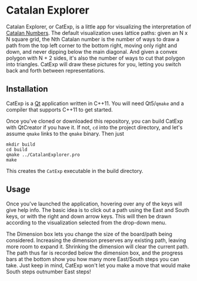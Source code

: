 Catalan Explorer
===

Catalan Explorer, or CatExp, is a little app for visualizing the interpretation
of
[Catalan Numbers](https://en.wikipedia.org/wiki/Catalan_number). The
default visualization uses lattice paths: given an N x N square grid,
the Nth Catalan number is the number of ways to draw a path from the
top left corner to the bottom right, moving only right and down, and
never dipping below the main diagonal. And given a convex polygon with
N + 2 sides, it's also the number of ways to cut that polygon into
triangles. CatExp will draw these pictures for you, letting
you switch back and forth between representations.

Installation
---
CatExp is a [Qt](http://qt.io) application written in C++11. You will
need Qt5/`qmake` and a compiler that supports C++11 to get started.

Once you've cloned or downloaded this repository, you can build CatExp
with QtCreator if you have it. If not, `cd` into the project directory,
and let's assume `qmake` links to the `qmake` binary. Then just

    mkdir build
	cd build
	qmake ../CatalanExplorer.pro
	make

This creates the `CatExp` executable in the build directory.

Usage
----
Once you've launched the application, hovering over any of the keys
will give help info. The basic idea is to click out a path using the
East and South keys, or with the right and down arrow keys. This will
then be drawn according to the visualization selected from the
drop-down menu.

The Dimension box lets you change the size of the board/path being
considered. Increasing the dimension preserves any existing path,
leaving more room to expand it. Shrinking the dimension will clear the
current path. The path thus far is recorded below the dimension box,
and the progress bars at the bottom show you how many more East/South
steps you can take. Just keep in mind, CatExp won't let you make a
move that would make South steps outnumber East steps!

